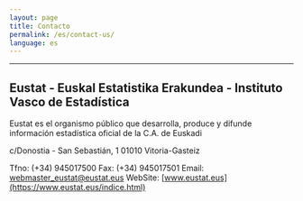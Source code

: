 ```yaml
---
layout: page
title: Contacto
permalink: /es/contact-us/
language: es
---
```


---


**Eustat - Euskal Estatistika Erakundea - Instituto Vasco de Estadística**
--------------------------------------------------------------------------


Eustat es el organismo público que desarrolla, produce y difunde información estadística oficial de la C.A. de Euskadi

c/Donostia - San Sebastián, 1
01010 Vitoria-Gasteiz

Tfno: 		(+34) 945017500
Fax: 		(+34) 945017501
Email: 		webmaster_eustat@eustat.eus
WebSite:	[www.eustat.eus](https://www.eustat.eus/indice.html)
